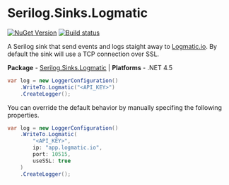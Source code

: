 # Serilog.Sinks.Logmatic


[![NuGet Version](http://img.shields.io/nuget/v/Serilog.Sinks.Logmatic.svg?style=flat)](https://www.nuget.org/packages/Serilog.Sinks.Logmatic/)
[![Build status](https://ci.appveyor.com/api/projects/status/ntpaealecc1arba4?svg=true)](https://ci.appveyor.com/project/gpolaert/serilog-sinks-logmatic)


A Serilog sink that send events and logs staight away to [Logmatic.io](http://logmatic.io).
By default the sink will use a TCP connection over SSL.


**Package** - [Serilog.Sinks.Logmatic](http://nuget.org/packages/serilog.sinks.logmatic)
| **Platforms** - .NET 4.5


```csharp
var log = new LoggerConfiguration()
    .WriteTo.Logmatic("<API_KEY>")
    .CreateLogger();
```

You can override the default behavior by manually specifing the following properties.

```csharp
var log = new LoggerConfiguration()
    .WriteTo.Logmatic(
        "<API_KEY>",
        ip: "app.logmatic.io",
        port: 10515,
        useSSL: true
    )
    .CreateLogger();
```
